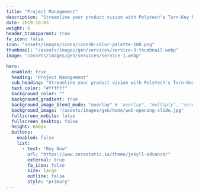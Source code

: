 ```yaml
---
title: "Project Management"
description: "Streamline your product vision with Polytech's Turn-Key Manufacturing service. From your initial design, we manage the entire process, providing prototype parts for validation and refinement, ensuring the final product matches your expectations."
date: 2019-10-03
weight: 6
header_transparent: true
fa_icon: false
icon: "assets/images/icons/icons8-color-palette-100.png"
thumbnail: "/assets/images/gen/services/service-3-thumbnail.webp"
image: "/assets/images/gen/services/service-1.webp"

hero:
  enabled: true
  heading: "Project Management"
  sub_heading: "Streamline your product vision with Polytech's Turn-Key Manufacturing service. From your initial design, we manage the entire process, providing prototype parts for validation and refinement, ensuring the final product matches your expectations."
  text_color: "#ffffff"
  background_color: ""
  background_gradient: true
  background_image_blend_mode: "overlay" # "overlay", "multiply", "screen"
  background_image: "/assets/images/gen/home/web-opening-slide.jpg"
  fullscreen_mobile: false
  fullscreen_desktop: false
  height: 660px
  buttons:
    enabled: false
    list:
      - text: "Buy Now"
        url: "https://www.zerostatic.io/theme/jekyll-advance/"
        external: true
        fa_icon: false
        size: large
        outline: false
        style: "primary"
---
```

<div id="ff-compose"></div>
<script async defer src="https://formfacade.com/include/105635767408606641278/form/1FAIpQLSencyZ17bvsse-3KBzHYLZkehRParaKzGBZz_TkcEnEtWA8Tw/squarespace.js?div=ff-compose"></script>
